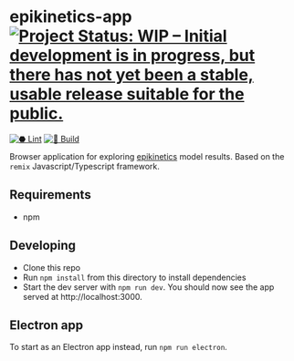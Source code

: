 # epikinetics-app [![Project Status: WIP – Initial development is in progress, but there has not yet been a stable, usable release suitable for the public.](https://www.repostatus.org/badges/latest/wip.svg)](https://www.repostatus.org/#wip)
[![⬣ Lint](https://github.com/seroanalytics/epikinetics-app/actions/workflows/lint.yml/badge.svg)](https://github.com/seroanalytics/epikinetics-app/actions/workflows/lint.yml)
[![🔨 Build](https://github.com/seroanalytics/epikinetics-app/actions/workflows/build.yml/badge.svg)](https://github.com/seroanalytics/epikinetics-app/actions/workflows/build.yml)

Browser application for exploring [epikinetics](https://seroanalytics.github.io/epikinetics/) model results. 
Based on the `remix` Javascript/Typescript framework.

## Requirements
* npm

## Developing
* Clone this repo
* Run `npm install` from this directory to install dependencies
* Start the dev server with `npm run dev`. You should now see the app served at http://localhost:3000.

## Electron app
To start as an Electron app instead, run `npm run electron`.
